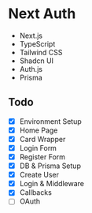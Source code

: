 # Next Auth

- Next.js
- TypeScript
- Tailwind CSS
- Shadcn UI
- Auth.js
- Prisma

## Todo

- [x] Environment Setup
- [x] Home Page
- [x] Card Wrapper
- [x] Login Form
- [x] Register Form
- [x] DB & Prisma Setup
- [x] Create User
- [x] Login & Middleware
- [x] Callbacks
- [ ] OAuth
